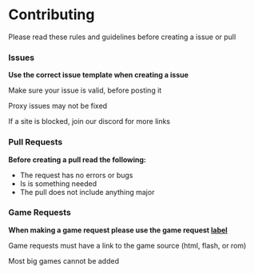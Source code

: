 # Contributing
Please read these rules and guidelines before creating a issue or pull

### Issues

**Use the correct issue template when creating a issue**

Make sure your issue is valid, before posting it

Proxy issues may not be fixed

If a site is blocked, join our discord for more links

### Pull Requests

**Before creating a pull read the following:**

- The request has no errors or bugs
- Is is something needed
- The pull does not include anything major

### Game Requests

**When making a game request please use the game request [label](https://github.com/FogNetwork/Tsunami/issues/new?assignees=&labels=game+request&template=game-request.md&title=)**

Game requests must have a link to the game source (html, flash, or rom)

Most big games cannot be added
